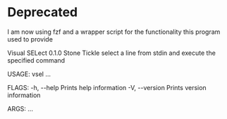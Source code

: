 # Deprecated
I am now using fzf and a wrapper script for the functionality this program used
to provide

Visual SELect 0.1.0
Stone Tickle
select a line from stdin and execute the specified command

USAGE:
    vsel <command>...

FLAGS:
    -h, --help       Prints help information
    -V, --version    Prints version information

ARGS:
    <command>...
